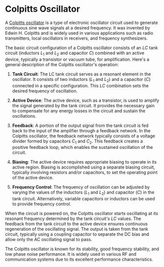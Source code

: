 # Colpitts Oscillator

A [Colpitts oscillator](https://en.wikipedia.org/wiki/Colpitts_oscillator) is a type of electronic oscillator circuit used to generate continuous sine wave signals at a desired frequency. It was invented by Edwin H. Colpitts and is widely used in various applications such as radio transmitters, local oscillators in receivers, and frequency synthesizers.

The basic circuit configuration of a Colpitts oscillator consists of an $LC$ tank circuit (inductors $L_1$ and $L_2$ and capacitor $C$) combined with an active device, typically a transistor or vacuum tube, for amplification. Here's a general description of the Colpitts oscillator's operation:

1. **Tank Circuit**: The LC tank circuit serves as a resonant element in the oscillator. It consists of two inductors ($L_1$ and $L_2$) and a capacitor ($C$) connected in a specific configuration. This $LC$ combination sets the desired frequency of oscillation.

2. **Active Device**: The active device, such as a transistor, is used to amplify the signal generated by the tank circuit. It provides the necessary gain to compensate for any energy losses in the circuit and sustain the oscillations.

3. **Feedback**: A portion of the output signal from the tank circuit is fed back to the input of the amplifier through a feedback network. In the Colpitts oscillator, the feedback network typically consists of a voltage divider formed by capacitors $C_1$ and $C_2$. This feedback creates a positive feedback loop, which enables the sustained oscillation of the circuit.

4. **Biasing**: The active device requires appropriate biasing to operate in its active region. Biasing is accomplished using a separate biasing circuit, typically involving resistors and/or capacitors, to set the operating point of the active device.

5. **Frequency Control**: The frequency of oscillation can be adjusted by varying the values of the inductors ($L_1$ and $L_2$) and capacitor ($C$) in the tank circuit. Alternatively, variable capacitors or inductors can be used to provide frequency control.

When the circuit is powered on, the Colpitts oscillator starts oscillating at its resonant frequency determined by the tank circuit's $LC$ values. The feedback from the tank circuit to the active device ensures continuous regeneration of the oscillating signal. The output is taken from the tank circuit, typically using a coupling capacitor to separate the DC bias and allow only the AC oscillating signal to pass.

The Colpitts oscillator is known for its stability, good frequency stability, and low phase noise performance. It is widely used in various RF and communication systems due to its excellent performance characteristics.
